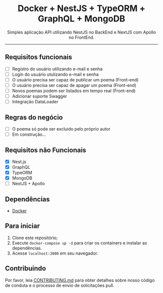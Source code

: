 <h1 align="center">
Docker + NestJS + TypeORM + GraphQL + MongoDB
</h1>

<p align="center">Simples aplicação API utilizando NestJS no BackEnd e NextJS com Apollo no FrontEnd.</p>

<hr>

## Requisitos funcionais

- [ ] Registro do usuário utilizando e-mail e senha
- [ ] Login do usuário utulizando e-mail e senha
- [ ] O usuário precisa ser capaz de publicar um poema (Front-end)
- [ ] O usuário precisa ser capaz de apagar um poema (Front-end)
- [ ] Novos poemas podem ser listados em tempo real (Front-end)
- [ ] Adicionar suporte Swagger
- [ ] Integração DataLoader

## Regras do negócio

- [ ] O poema só pode ser excluido pelo próprio autor
- [ ] Em construção...

## Requisitos não Funcionais

- [x] Nest.js
- [X] GraphQL
- [X] TypeORM
- [x] MongoDB
- [ ] NextJS + Apollo

## Dependências

- [Docker](https://www.docker.com/)

## Para iniciar

1. Clone este repositório;<br />
2. Execute `docker-compose up -d` para criar os containers e instalar as dependências.<br />
3. Acesse `localhost:3000` em seu navegador.<br />

## Contribuindo

Por favor, leia [CONTRIBUTING.md](CONTRIBUTING.md) para obter detalhes sobre nosso código de conduta e o processo de envio de solicitações pull.